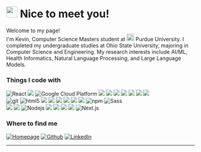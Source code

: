 <h1><img src="https://emojis.slackmojis.com/emojis/images/1531849430/4246/blob-sunglasses.gif?1531849430" width="30"/> Nice to meet you!</h1>


<p>Welcome to my page! </br> I'm Kevin, Computer Science Masters student at <img src="https://upload.wikimedia.org/wikipedia/commons/3/35/Purdue_Boilermakers_logo.svg" width="20"/> Purdue University. I completed my undergraduate studies at Ohio State University, majoring in Computer Science and Engineering. My research interests include AI/ML, Health Informatics, Natural Language Processing, and Large Language Models.</p> 

<h3>Things I code with</h3>
<p>
  <img alt="React" src="https://img.shields.io/badge/-React-45b8d8?style=flat-square&logo=react&logoColor=white" />
  <img src="https://img.shields.io/badge/Material UI-007FFF?style=flat-square&logo=Material UI&logoColor=white"> 
  <img alt="Google Cloud Platform" src="https://img.shields.io/badge/-Google_Cloud_Platform-1a73e8?style=flat-square&logo=google-cloud&logoColor=white" />
  <img src="https://img.shields.io/badge/Microsoft_Azure-%230072C6.svg?style=flat-square&logo=microsoft-azure&logoColor=white" />
  <img src="https://img.shields.io/badge/CSS3-%231572B6.svg?style=flat-square&logo=css3&logoColor=white" />
  <img src="https://img.shields.io/badge/C-%2300599C.svg?style=flat-square&logo=c&logoColor=white" />
  <img src="https://img.shields.io/badge/MySQL-005C84?style=flat-square&logo=mysql&logoColor=white" />
  <img src="https://img.shields.io/badge/Latex-%23008080.svg?style=flat-square&logo=latex&logoColor=white" />
  <img src="https://img.shields.io/badge/tailwindcss-%2338B2AC.svg?style=flat-square&logo=tailwind-css&logoColor=white" />
  <img src="https://img.shields.io/badge/Neo4j-008CC1?style=flat-square&logo=neo4j&logoColor=white" /> 
  <br>
  <img alt="git" src="https://img.shields.io/badge/-Git-F05032?style=flat-square&logo=git&logoColor=white" />
  <img alt="html5" src="https://img.shields.io/badge/-HTML5-E34F26?style=flat-square&logo=html5&logoColor=white" />
  <img src="https://img.shields.io/badge/PyTorch-%23EE4C2C.svg?style=flat-square&logo=PyTorch&logoColor=white" />
  <img src="https://img.shields.io/badge/TensorFlow-%23FF6F00.svg?style=flat-square&logo=TensorFlow&logoColor=white" />
  <img src="https://img.shields.io/badge/scikit--learn-%23F7931E.svg?style=flat-square&logo=scikit-learn&logoColor=white" />
  <img src="https://img.shields.io/badge/Java-%23ED8B00.svg?style=flat-square&logo=openjdk&logoColor=white" />
  <img src="https://img.shields.io/badge/Keras-%23D00000.svg?style=flat-square&logo=Keras&logoColor=white" />
  <img src="https://img.shields.io/badge/Ruby_on_Rails-CC0000?style=flat-square&logo=ruby-on-rails&logoColor=white" />
  <img alt="npm" src="https://img.shields.io/badge/-NPM-CB3837?style=flat-square&logo=npm&logoColor=white" />
  <img alt="Sass" src="https://img.shields.io/badge/-Sass-CC6699?style=flat-square&logo=sass&logoColor=white" />
  <br>
  <img src="https://img.shields.io/badge/Spring-%236DB33F.svg?style=flat-square&logo=spring&logoColor=white" />
  <img src="https://img.shields.io/badge/SpringBoot-6DB33F?style=flat-square&logo=SpringBoot&logoColor=white">  
  <img alt="Nodejs" src="https://img.shields.io/badge/-Nodejs-43853d?style=flat-square&logo=Node.js&logoColor=white" />
  <img src="https://img.shields.io/badge/Javascript-%23323330.svg?style=flat-square&logo=javascript&logoColor=%23F7DF1E" />
  <img src="https://img.shields.io/badge/Python-14354C?style=flat-sqaure&logo=python&logoColor=white" />
  <img src="https://img.shields.io/badge/Numpy-%23013243.svg?style=flat-square&logo=numpy&logoColor=white" />
  <img src="https://img.shields.io/badge/Pandas-%23150458.svg?style=flat-square&logo=pandas&logoColor=white"/>
  <img alt="Next.js" src="https://img.shields.io/badge/Nextjs-black?style=flat-square&logo=next.js&logoColor=white" />
</p>

<h3>Where to find me</h3>
<p>
  <a href="https://kevindclee.github.io/" target="_blank"><img alt="Homepage" src="https://img.shields.io/badge/Homepage-white?style=for-the-badge&logo=googlehome&color=%2382baff" /></a>
  <a href="https://github.com/kevindclee" target="_blank"><img alt="Github" src="https://img.shields.io/badge/GitHub-%2312100E.svg?&style=for-the-badge&logo=Github&logoColor=white" /></a> 
  <a href="https://www.linkedin.com/in/kevindclee/" target="_blank"><img alt="LinkedIn" src="https://img.shields.io/badge/linkedin-%230077B5.svg?&style=for-the-badge&logo=linkedin&logoColor=white" /></a>
</p>

------------
